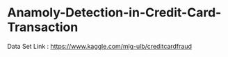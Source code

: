 # Anamoly-Detection-in-Credit-Card-Transaction

Data Set Link  : https://www.kaggle.com/mlg-ulb/creditcardfraud
